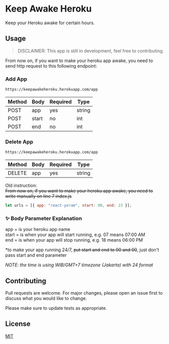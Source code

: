 # Keep Awake Heroku
Keep your Heroku awake for certain hours.

## Usage
> DISCLAIMER: This app is still in development, feel free to contributing.

From now on, if you want to make your heroku app awake, you need to send http request to this following endpoint:

### Add App
```bash
https://keepawakeheroku.herokuapp.com/app
```

| Method | Body  | Required | Type   |
| ---    | ---   | ---      | ---    |
| POST   | app   | yes      | string |
| POST   | start | no       | int    |
| POST   | end   | no       | int    |

### Delete App
```bash
https://keepawakeheroku.herokuapp.com/app
```

| Method | Body  | Required | Type   |
| ---    | ---   | ---      | ---    |
| DELETE | app   | yes      | string |

Old instruction:  
~~From now on, if you want to make your heroku app awake, you need to write manually on line 7 index.js~~

```javascript
let urls = [{ app: "react-yoram", start: 00, end: 23 }];
```

### ✨ Body Parameter Explanation
app = is your heroku app name  
start = is when your app will start running, e.g. 07 means 07:00 AM  
end = is when your app will stop running, e.g. 18 means 06:00 PM

*to make your app running 24/7, ~~put start and end to 00 and 00~~, just don't pass start and end parameter

*NOTE: the time is using WIB/GMT+7 timezone (Jakarta) with 24 format*

## Contributing
Pull requests are welcome. For major changes, please open an issue first to discuss what you would like to change.

Please make sure to update tests as appropriate.

## License
[MIT](https://choosealicense.com/licenses/mit/)

